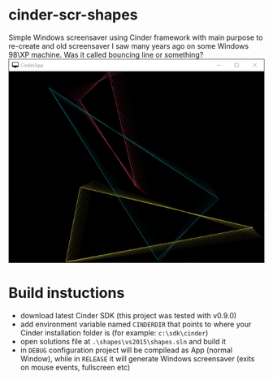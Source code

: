 # cinder-scr-shapes
Simple Windows screensaver using Cinder framework with main purpose to re-create and old screensaver I saw many years ago on some Windows 98\XP machine. Was it called bouncing line or something?
![screnshot](screenshot.png)
# Build instuctions
* download latest Cinder SDK (this project was tested with v0.9.0)
* add environment variable named `CINDERDIR` that points to where your Cinder installation folder is (for example: `c:\sdk\cinder`) 
* open solutions file at `.\shapes\vs2015\shapes.sln` and build it
* in `DEBUG` configuration project will be compilead as App (normal Window), while in `RELEASE` it will generate Windows screensaver (exits on mouse events, fullscreen etc)